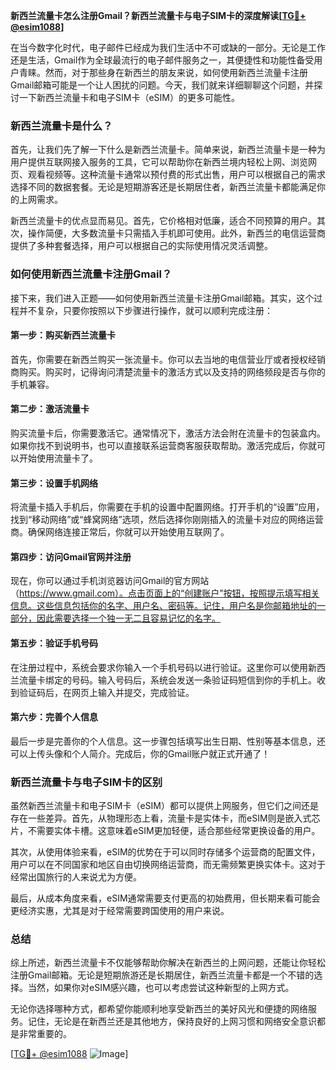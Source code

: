 **新西兰流量卡怎么注册Gmail？新西兰流量卡与电子SIM卡的深度解读[[TG💪+ @esim1088](https://t.me/s/esim1088)]**

在当今数字化时代，电子邮件已经成为我们生活中不可或缺的一部分。无论是工作还是生活，Gmail作为全球最流行的电子邮件服务之一，其便捷性和功能性备受用户青睐。然而，对于那些身在新西兰的朋友来说，如何使用新西兰流量卡注册Gmail邮箱可能是一个让人困扰的问题。今天，我们就来详细聊聊这个问题，并探讨一下新西兰流量卡和电子SIM卡（eSIM）的更多可能性。

### 新西兰流量卡是什么？

首先，让我们先了解一下什么是新西兰流量卡。简单来说，新西兰流量卡是一种为用户提供互联网接入服务的工具，它可以帮助你在新西兰境内轻松上网、浏览网页、观看视频等。这种流量卡通常以预付费的形式出售，用户可以根据自己的需求选择不同的数据套餐。无论是短期游客还是长期居住者，新西兰流量卡都能满足你的上网需求。

新西兰流量卡的优点显而易见。首先，它价格相对低廉，适合不同预算的用户。其次，操作简便，大多数流量卡只需插入手机即可使用。此外，新西兰的电信运营商提供了多种套餐选择，用户可以根据自己的实际使用情况灵活调整。

### 如何使用新西兰流量卡注册Gmail？

接下来，我们进入正题——如何使用新西兰流量卡注册Gmail邮箱。其实，这个过程并不复杂，只要你按照以下步骤进行操作，就可以顺利完成注册：

#### 第一步：购买新西兰流量卡

首先，你需要在新西兰购买一张流量卡。你可以去当地的电信营业厅或者授权经销商购买。购买时，记得询问清楚流量卡的激活方式以及支持的网络频段是否与你的手机兼容。

#### 第二步：激活流量卡

购买流量卡后，你需要激活它。通常情况下，激活方法会附在流量卡的包装盒内。如果你找不到说明书，也可以直接联系运营商客服获取帮助。激活完成后，你就可以开始使用流量卡了。

#### 第三步：设置手机网络

将流量卡插入手机后，你需要在手机的设置中配置网络。打开手机的“设置”应用，找到“移动网络”或“蜂窝网络”选项，然后选择你刚刚插入的流量卡对应的网络运营商。确保网络连接正常后，你就可以开始使用互联网了。

#### 第四步：访问Gmail官网并注册

现在，你可以通过手机浏览器访问Gmail的官方网站（https://www.gmail.com）。点击页面上的“创建账户”按钮，按照提示填写相关信息。这些信息包括你的名字、用户名、密码等。记住，用户名是你邮箱地址的一部分，因此需要选择一个独一无二且容易记忆的名字。

#### 第五步：验证手机号码

在注册过程中，系统会要求你输入一个手机号码以进行验证。这里你可以使用新西兰流量卡绑定的号码。输入号码后，系统会发送一条验证码短信到你的手机上。收到验证码后，在网页上输入并提交，完成验证。

#### 第六步：完善个人信息

最后一步是完善你的个人信息。这一步骤包括填写出生日期、性别等基本信息，还可以上传头像和个人简介。完成后，你的Gmail账户就正式开通了！

### 新西兰流量卡与电子SIM卡的区别

虽然新西兰流量卡和电子SIM卡（eSIM）都可以提供上网服务，但它们之间还是存在一些差异。首先，从物理形态上看，流量卡是实体卡，而eSIM则是嵌入式芯片，不需要实体卡槽。这意味着eSIM更加轻便，适合那些经常更换设备的用户。

其次，从使用体验来看，eSIM的优势在于可以同时存储多个运营商的配置文件，用户可以在不同国家和地区自由切换网络运营商，而无需频繁更换实体卡。这对于经常出国旅行的人来说尤为方便。

最后，从成本角度来看，eSIM通常需要支付更高的初始费用，但长期来看可能会更经济实惠，尤其是对于经常需要跨国使用的用户来说。

### 总结

综上所述，新西兰流量卡不仅能够帮助你解决在新西兰的上网问题，还能让你轻松注册Gmail邮箱。无论是短期旅游还是长期居住，新西兰流量卡都是一个不错的选择。当然，如果你对eSIM感兴趣，也可以考虑尝试这种新型的上网方式。

无论你选择哪种方式，都希望你能顺利地享受新西兰的美好风光和便捷的网络服务。记住，无论是在新西兰还是其他地方，保持良好的上网习惯和网络安全意识都是非常重要的。

[[TG💪+ @esim1088](https://t.me/s/esim1088) ![Image](https://i.postimg.cc/4NQfJmqS/Snipaste-2025-05-13-00-14-12.png)]